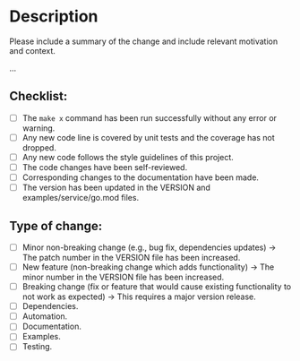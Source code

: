 # Description

Please include a summary of the change and include relevant motivation and context.

...


## Checklist:

- [ ] The `make x` command has been run successfully without any error or warning.
- [ ] Any new code line is covered by unit tests and the coverage has not dropped.
- [ ] Any new code follows the style guidelines of this project.
- [ ] The code changes have been self-reviewed.
- [ ] Corresponding changes to the documentation have been made.
- [ ] The version has been updated in the VERSION and examples/service/go.mod files.

## Type of change:

- [ ] Minor non-breaking change (e.g., bug fix, dependencies updates) → The patch number in the VERSION file has been increased.
- [ ] New feature (non-breaking change which adds functionality) → The minor number in the VERSION file has been increased.
- [ ] Breaking change (fix or feature that would cause existing functionality to not work as expected) → This requires a major version release.
- [ ] Dependencies.
- [ ] Automation.
- [ ] Documentation.
- [ ] Examples.
- [ ] Testing.
